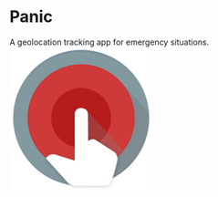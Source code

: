 # Panic
A geolocation tracking app for emergency situations.
<br/>
<img src="images/ic_launcher.png" width="250">
